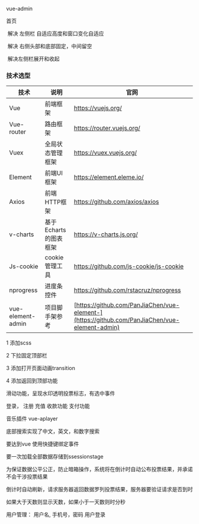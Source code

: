 vue-admin

首页

​	解决 左侧栏 自适应高度和窗口变化自适应

​	解决 右侧头部和底部固定，中间留空

​	解决左侧栏展开和收起	

### 技术选型

| 技术              | 说明                  | 官网                                                         |
| ----------------- | --------------------- | ------------------------------------------------------------ |
| Vue               | 前端框架              | https://vuejs.org/                                           |
| Vue-router        | 路由框架              | https://router.vuejs.org/                                    |
| Vuex              | 全局状态管理框架      | https://vuex.vuejs.org/                                      |
| Element           | 前端UI框架            | https://element.eleme.io/                                    |
| Axios             | 前端HTTP框架          | https://github.com/axios/axios                               |
| v-charts          | 基于Echarts的图表框架 | https://v-charts.js.org/                                     |
| Js-cookie         | cookie管理工具        | https://github.com/js-cookie/js-cookie                       |
| nprogress         | 进度条控件            | https://github.com/rstacruz/nprogress                        |
| vue-element-admin | 项目脚手架参考        | [https://github.com/PanJiaChen/vue-element-](https://github.com/PanJiaChen/vue-element-admin) |

1 添加scss 

2 下拉固定顶部栏

3 添加打开页面动画transition

4 添加返回到顶部功能

滑动功能，呈现水印透明投票标志，有选中事件

登录，
注册
充值
收款功能
支付功能

音乐插件
vue-aplayer

底部搜索实现了中文，英文，和数字搜索

要达到vue 使用快捷键绑定事件

要一次加载全部数据存储到ssessionstage

为保证数据公平公正，防止暗箱操作，系统将在倒计时自动公布投票结果，并承诺不会干涉投票结果

倒计时自动刷新，请求服务器返回数据罗列投票结果，服务器要验证请求是否到时

如果大于天数则显示天数，如果小于一天数则时分秒

用户管理：
用户名, 手机号，密码
用户登录
